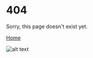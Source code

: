 # 404

Sorry, this page doesn't exist yet.

[Home](https://mrpaulandrew.github.io/ADF.procfwk/)

![alt text](https://mrpaulandrew.files.wordpress.com/2020/07/repo-image-1.png "ADF.procfwk Icon")
